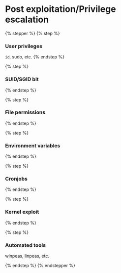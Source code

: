 # Post exploitation/Privilege escalation

{% stepper %}
{% step %}
### User privileges

`id`, sudo, etc.
{% endstep %}

{% step %}
### SUID/SGID bit


{% endstep %}

{% step %}
### File permissions


{% endstep %}

{% step %}
### Environment variables
{% endstep %}

{% step %}
### Cronjobs


{% endstep %}

{% step %}
### Kernel exploit


{% endstep %}

{% step %}
### Automated tools

winpeas, linpeas, etc.


{% endstep %}
{% endstepper %}
